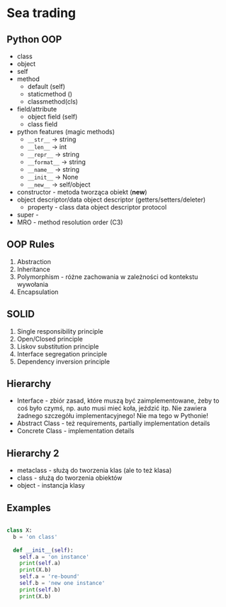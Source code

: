 # Sea trading

## Python OOP
- class 
- object 
- self
- method 
  - default (self)
  - staticmethod ()
  - classmethod(cls)
- field/attribute
  - object field (self)
  - class field
- python features (magic methods)
  - `__str__` -> string
  - `__len__` -> int
  - `__repr__` -> string
  - `__format__` -> string
  - `__name__` -> string
  - `__init__` -> None
  - `__new__` -> self/object
- constructor - metoda tworząca obiekt (__new__)
- object descriptor/data object descriptor (getters/setters/deleter)
  - property - class data object descriptor protocol
- super - 
- MRO - method resolution order (C3)


## OOP Rules
1. Abstraction
2. Inheritance
3. Polymorphism - różne zachowania w zależności od kontekstu wywołania
4. Encapsulation

## SOLID
1. Single responsibility principle
2. Open/Closed principle
3. Liskov substitution principle
4. Interface segregation principle
5. Dependency inversion principle

## Hierarchy
- Interface - zbiór zasad, które muszą być zaimplementowane, żeby to coś było czymś, np. auto musi mieć koła, jeździć itp. Nie zawiera żadnego szczegółu implementacyjnego! Nie ma tego w Pythonie!
- Abstract Class - też requirements, partially implementation details
- Concrete Class - implementation details

## Hierarchy 2
- metaclass - służą do tworzenia klas (ale to też klasa)
- class - służą do tworzenia obiektów
- object - instancja klasy


## Examples
```python

class X:
  b = 'on class'
  
  def __init__(self):
    self.a = 'on instance'
    print(self.a)
    print(X.b)
    self.a = 're-bound'
    self.b = 'new one instance'
    print(self.b)
    print(X.b)
    

```